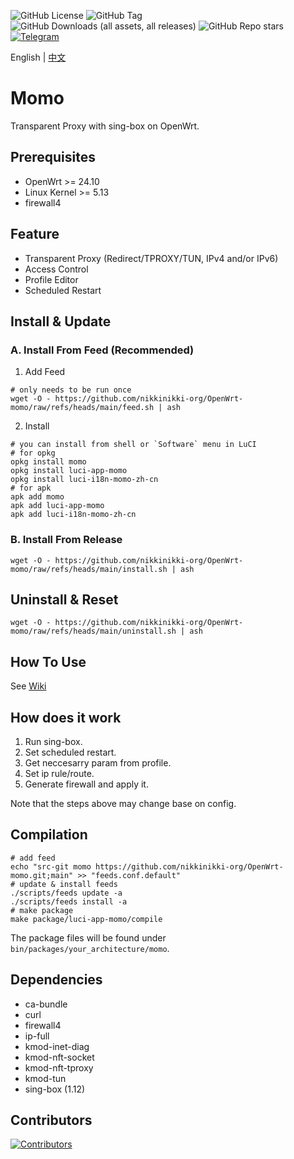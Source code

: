 ![GitHub License](https://img.shields.io/github/license/nikkinikki-org/OpenWrt-momo?style=for-the-badge&logo=github) ![GitHub Tag](https://img.shields.io/github/v/release/nikkinikki-org/OpenWrt-momo?style=for-the-badge&logo=github) ![GitHub Downloads (all assets, all releases)](https://img.shields.io/github/downloads/nikkinikki-org/OpenWrt-momo/total?style=for-the-badge&logo=github) ![GitHub Repo stars](https://img.shields.io/github/stars/nikkinikki-org/OpenWrt-momo?style=for-the-badge&logo=github) [![Telegram](https://img.shields.io/badge/Telegram-gray?style=for-the-badge&logo=telegram)](https://t.me/nikkinikki_org)

English | [中文](README.zh.md)

# Momo

Transparent Proxy with sing-box on OpenWrt.

## Prerequisites

- OpenWrt >= 24.10
- Linux Kernel >= 5.13
- firewall4

## Feature

- Transparent Proxy (Redirect/TPROXY/TUN, IPv4 and/or IPv6)
- Access Control
- Profile Editor
- Scheduled Restart

## Install & Update

### A. Install From Feed (Recommended)

1. Add Feed

```shell
# only needs to be run once
wget -O - https://github.com/nikkinikki-org/OpenWrt-momo/raw/refs/heads/main/feed.sh | ash
```

2. Install

```shell
# you can install from shell or `Software` menu in LuCI
# for opkg
opkg install momo
opkg install luci-app-momo
opkg install luci-i18n-momo-zh-cn
# for apk
apk add momo
apk add luci-app-momo
apk add luci-i18n-momo-zh-cn
```

### B. Install From Release

```shell
wget -O - https://github.com/nikkinikki-org/OpenWrt-momo/raw/refs/heads/main/install.sh | ash
```

## Uninstall & Reset

```shell
wget -O - https://github.com/nikkinikki-org/OpenWrt-momo/raw/refs/heads/main/uninstall.sh | ash
```

## How To Use

See [Wiki](https://github.com/nikkinikki-org/OpenWrt-momo/wiki)

## How does it work
 
1. Run sing-box.
2. Set scheduled restart.
3. Get neccesarry param from profile.
4. Set ip rule/route.
5. Generate firewall and apply it.

Note that the steps above may change base on config.

## Compilation

```shell
# add feed
echo "src-git momo https://github.com/nikkinikki-org/OpenWrt-momo.git;main" >> "feeds.conf.default"
# update & install feeds
./scripts/feeds update -a
./scripts/feeds install -a
# make package
make package/luci-app-momo/compile
```

The package files will be found under `bin/packages/your_architecture/momo`.

## Dependencies

- ca-bundle
- curl
- firewall4
- ip-full
- kmod-inet-diag
- kmod-nft-socket
- kmod-nft-tproxy
- kmod-tun
- sing-box (1.12)

## Contributors

[![Contributors](https://contrib.rocks/image?repo=nikkinikki-org/OpenWrt-momo)](https://github.com/nikkinikki-org/OpenWrt-momo/graphs/contributors)
